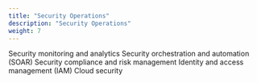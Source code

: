 ```yaml
---
title: "Security Operations"
description: "Security Operations"
weight: 7
---
```


Security monitoring and analytics
Security orchestration and automation (SOAR)
Security compliance and risk management
Identity and access management (IAM)
Cloud security